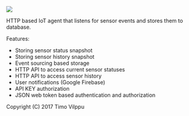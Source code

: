 <img src="https://travis-ci.org/vilppu/yog-robot.agent.svg?branch=master">

HTTP based IoT agent that listens for sensor events and stores them to database.

Features:
- Storing sensor status snapshot
- Storing sensor history snapshot
- Event sourcing based storage
- HTTP API to access current sensor statuses
- HTTP API to access sensor history
- User notifications (Google Firebase)
- API KEY authorization
- JSON web token based authentication and authorization

Copyright (C) 2017 Timo Vilppu
